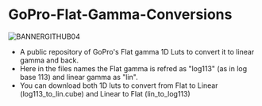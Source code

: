 # GoPro-Flat-Gamma-Conversions
![BANNERGITHUB04](https://github.com/IRCGraphic/GoPro-Flat-Gamma-Conversions/assets/113941057/600cdae5-d092-4fec-a3ee-b3aa582b1259)

- A public repository of GoPro's Flat gamma 1D Luts to convert it to linear gamma and back.  
- Here in the files names the Flat gamma is refred as "log113" (as in log base 113) and linear gamma as "lin".  
- You can download both 1D luts to convert from Flat to Linear (log113_to_lin.cube) and Linear to Flat (lin_to_log113)
